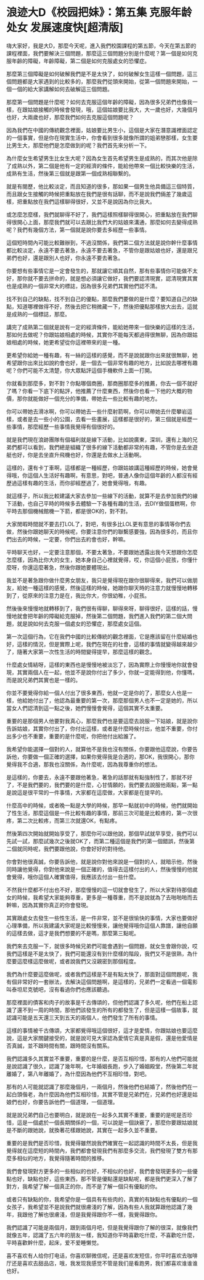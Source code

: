 # 浪迹大D《校园把妹》：第五集 克服年龄 处女 发展速度快[超清版]

嗨大家好，我是大D，那麼今天呢，進入我們校園課程的第五節，今天在第五節的課程裡面，我們要解決三個問題，那麼這三個問題分別是什麼呢？第一個是如何克服年齡的障礙，年齡障礙，第二個是如何克服處女的恐懼症。

那麼第三個障礙是如何破解我們是不是太快了，如何破解女生這樣一個問題，這三個問題都是大家遇到的比較多的，那麼我們從頭來開始，從第一個問題來開始，一個一個的給大家講解如何去破解這三個問題。

那麼第一個問題是什麼呢？如何去克服這個年齡的障礙，因為很多兄弟們也像我一樣，在跟姑娘接觸的時候會發現，哦，這個姑娘要比我大，大一歲也好，大幾個月也好，大兩歲也好，那麼我們如何去克服這個問題呢？

因為我們在中國的傳統觀念裡面，姑娘要比男生小，這個是大家在潛意識裡面認定的一個事實，但是你在現實生活中，你會看到很多就像所謂的姐弟戀那樣，女生要比男生大，那麼他們是怎麼做到的呢？我們首先來分析一下。

為什麼女生希望男生比女生大呢？因為女生首先希望男生是成熟的，而其次他是除了成熟以外，第二個是他有一定的經濟的條件，能給他帶來一個比較快樂的生活，成熟有生活，然後第三個就是跟第一個成熟相聯繫的。

就是有閱歷，他比較淡定，而且知道的很多，那如果一個男生他具備這三個特質，而且跟女生接觸的時候把重點放在我們是很有話聊，而不是說我們倆差了幾歲這樣，把重點放在我們這樣聊得很好，又並不是說因為你比我大。

或怎麼怎麼樣，我們就聊得不好了，我們這樣照樣聊得很開心，把重點放在我們聊得很開心上面，那麼我們就可以去跟比我們大的姑娘來溝通，那麼如何去變得成熟呢？我們有幾個方法，第一個就是說你要去多經歷一些事情。

這個短時間內可能比較難辦到，不過沒關係，我們第二個方法就是說你幹什麼事情都比較淡定，永遠不要去著急，永遠不要去著急，不管你是跟姑娘也好，還是跟兄弟們也好，還是跟別人也好，你永遠不要去著急。

你要想有些事情它是一定會發生的，那就讓它順其自然，那有些事情你可能做不太好，那你就不要去拼命的，就是想必須讓它做好，我們要認清現實，認清現實其實也是成熟的一個非常大的標誌，因為很多兄弟們其實他們認不清。

找不到自己的缺點，找不到自己的優點，那麼我們要做的是什麼？要知道自己的缺點，知道哪裡做得不好，然後去把它稍微藏一下，然後把優點那樣放大出去，這就是成熟的一個標誌，那麼。

講完了成熟第二個就是說有一定的經濟條件，能給她帶來一個快樂的這樣的生活，那如何去做呢？你跟姑娘相處的時候，其實你不能每天都過得很無聊，因為你跟姑娘相處的時候，她更希望從你這裡帶來的是一種。

更希望你給她一種有趣，有一絲的這樣的感覺，而不是說就跟你出來就很無聊，她希望跟你出來比如說約會也好，是一個去一個非常有趣的地方，比如說去哪裡有趣呢？你們可能不太清楚，你大眾點評這個手機軟件上面一打開。

你就看到那麼多，對不對？你點哪個商圈，那商圈那麼多的推薦，你去一個不就好了嗎？你看一下底下的點評，他推薦了什麼東西，然後你也看一下他的大概的物價，那你就能做好一個充分的準備，帶她去一些比較有趣的地方。

你可以帶她去滑冰啊，你可以帶她去一些什麼射箭啊，你可以帶她去什麼攀岩這樣，或者是去一些小的公園，去看一些畫展，這樣都是很好的，第三個就是經歷一些事情，那麼經歷一些事情我覺得有個很好的。

就是我們現在浪跡團隊有個福利就是線下活動，比如說廣東，深圳，還有上海的兄弟們都可以看到，我們總是組織了很多的線下活動都非常的有趣，不管你是去坐遊艇也好，你是去坐直升飛機也好，你還是去做水上活動啊。

這樣的，還有卡丁車啊，這樣都是一種經歷，你跟姑娘講這種經歷的時候，她會覺得哦，你這個人生活好有趣啊，有意思，對吧，普通人像你這個年齡的人都沒有經歷過這樣有趣的生活，而你卻經歷過了，她會覺得哦，有趣。

就這樣子，所以我比較建議大家去參加一些線下的活動，就算不是去參加我們的線下活動，也自己平時的時候多去體驗一下各種有趣的生活，去DIY做個蛋糕啊，你平時去那個機械館機一下箭，都是很OK的，對不對。

大家閒暇時間就不要去打LOL了，對吧，有很多比LOL更有意思的事情等你們去做，然後你跟她聊天的時候呢，你要注意你們的聯繫感要強，因為很多的，而且你們出去的時候，一定要，你們出去約會也好，幹嘛。

平時聊天也好，一定要注意那個，不要太著急，不要跟她透露出我今天想跟你怎麼怎麼樣，因為比你大的女生，她本身自己心裡就覺得，哎，你這個小屁孩，你懂什麼呀，你還這麼著急，然後你跟她要體現出。

我並不是著急跟你做什麼男女朋友，我只是覺得現在跟你很聊得來，我們可以做朋友，給她一種這樣的感覺，然後這樣的時候，她跟你聊天時的注意力就慢慢地轉移到了，從原來的注意力是在，我比你大，你很幼稚，小屁孩。

然後後來慢慢地就轉移到了，我們很有得聊，聊得來呀，聊得很好，這樣的話，慢慢地就會把年齡的障礙給克服掉，然後第二個問題，我們進入我們的第二個大問題，就是說如何去克服一個處女的恐懼症，那麼處女這個。

第一次這個行為，它在我們中國的比較傳統的觀念裡面，它是應該留在什麼結婚也好，這樣的情況，但是實際上呢，我們在現在的社會，這樣的事情就變得越來越少了，隨著大家第一次性生活的時間變得提早，那麼這樣的觀念。

什麼處女情結呀，這樣的東西也是慢慢地被淡忘了，因為實際上你慢慢地你就會發現，其實兩個人在一起，他並不是說你付出了多少，你就一定能得到他，你懂嗎，而是說兄弟們其實也是一樣的。

你並不要覺得你給一個人付出了很多東西，他就一定是你的了，那麼女人也是一樣，他給她付出了，他認為最重要的第一次，那麼那個男人也不一定是她的，所以當女人們認清到這一點之後，她們慢慢會覺得，這個其實不太重要。

重要的是那個男人他要對我真心，那麼我們也是要這麼去說服一下姑娘，就是說你告訴姑娘，其實你付出了，你付出這樣，或者是什麼時候付出，他並不重要，你付出多少也不重要，重要的是什麼呢，你把他付出給誰了。

我希望你能選擇一個對的人，就算他不是我也沒有關係，你要跟他這麼說，你要告訴他，你要做一個正確的選擇，如果你覺得我是合適的，那OK，我很開心，那你覺得我不合適，那我也沒關係，為什麼呢，因為我尊重你的想法。

是這樣的，你要去，永遠不要跟他著急，著急的話那就有點強制性了，那就不好了，不是我們要的，我們要的是什麼，心甘情願的，我們要去說服他兩點，第一點是說這是很平常的一件事情，大家都在這麼做，大家都是在提早的。

什麼高中的時候，或者晚一點是大學的時候，那早一點就初中的時候，他們就開始了性生活，那麼這個是一件比較有趣的事情，那前三次可能是比較疼的，第一次很疼，第二次比較疼，而第三次就還OK，有點疼。

然後第四次開始就開始享受了，那麼你可以跟他說，那個早試就早享受，我們可以先試一試，那麼試幾次之後就OK了，而第二種這個是我們的第一個錯誤，然後第二個就同時呢，我們要跟他說，你會好好的對待他。

你會對他很真誠，你要告訴他，就是說你對他來說是一個對的人，就暗示他，然後同時讓他覺得，你對他來說是一個正確的，值得去這樣付出的人，然後慢慢的他就會覺得，哦你這個人確實值得，我應該去付出一些什麼。

不然我什麼都不付出也不好，那麼慢慢的這一切就會發生了，所以大家對待那個處女的時候，我希望大家能夠尊重，更多是一種尊重，而不是說就為了去啪啪啪而去幹嘛，因為其實你真正的你會發現。

其實跟處女去發生一些性生活，是一件非常，並不是很愉快的事情，大家也要做好心理準備，所以我建議大家呢是比較慢慢來，讓他覺得哦你這個人靠譜，讓他自願的這樣去做，這才是我們想要的不是嗎，那麼第三點呢。

我們來去克服一下，就很多時候兄弟們可能會遇到一個問題，就女生會跟你說，哎我們這樣是不是太快了，我們可能還沒有到什麼樣的階段，我們又不是很熟，為什麼要這麼樣這麼做呢，或者說我們又沒親密到那個程度。

我們為什麼要這麼做呢，或者我們這樣是不是有點太快了，那面對這個問題呢，我有個非常好的一套辦法，去解決這個問題啊，是這樣的，兄弟們一定看過一個電影叫泰坦尼克號吧，沒有看過你們也應該聽過。

那麼裡面的債客和肉子的故事是千古傳頌的，但他們認識了多久呢，他們在船上認識了還不到一周的時間，那他們該發生的所有的都發生了，但是這樣一個故事，就認識可能是五天還三天到五天的兩個人，他們發生了所有的事情。

這樣的事情被千古傳頌，大家都覺得哦這個很好，這才是愛情，你跟姑娘也要這麼說，這是大家關鍵接受的，就是說可見大家認為愛情它真是真是假，還是他愛情是否真誠，並不跟時間有關，跟時間沒有關系。

我們認識多久其實並不重要，重要的是什麼，是否互相珍惜，那有的人他們可能就是說認識了很久，認識了幾年啊，七年婚姻長跑，步入了婚姻殿堂，然後第二年就離婚了，第八年離婚了，為什麼因為他們不互相珍惜，對吧。

那有的人可能就認識了那麼幾個月，一兩個月，然後他們也結婚了，然後他們在一起白頭偕老，為什麼因為他們互相珍惜，其實不管是兄弟們在，兄弟們也好還是姑娘們也好，你要告訴他們一個道理，一個道理。

就是說兄弟們自己也要明白，就是說在一起多久其實不重要，重要的是呢是否珍惜，這是一個處於一個長期關係的一個，可以說是一個訣竅了，那麼你要跟姑娘就是不斷的跟她說，就換著花樣跟她說，其實在一起多久並不重要。

重要的是我們是否珍惜，我覺得雖然說我們確實在一起認識的時間不太長，但是我覺得就在這麼短的時間內，我們都會發現我們有那麼多交流，我們發現了雙方有那麼多相似的地方，我覺得隨著時間的推移。

我們會發現對方更多的一些相似的也好，不相似的也好，我們會發現更多的一些優點也好，缺點也好，這些東西，那不管是優點還是缺點呢，都是我們更深入了解了對方，我希望了解一個真正的你，而不是了解一個只有優點的你。

或者只有缺點的你，我希望你是一個具有有些肉的，真實的有缺點也有優點的一個女孩子，我希望並不是說我們就很膚淺的了解，因為有些人我就算跟他認識了幾年，我跟他了解也很膚淺，但是我覺得跟你不一樣，我覺得跟你。

我們認識了可能是兩個月，跟到兩個月吧，但是我覺得跟你了解的很深，就像我們就像五年，認識了五六年的朋友一樣，我知道你平時喜歡吃什麼，不喜歡吃什麼，平時喜歡幹什麼，起床，爱不爱睡懒觉。

喜不喜欢有人给你打电话，你喜欢聊微信呢，还是喜欢发短信，你平时喜欢去咖啡厅还是喜欢去甜品店，哦，我发现我感觉不管是我们是看跑男，我们都喜欢谁谁谁也好。

